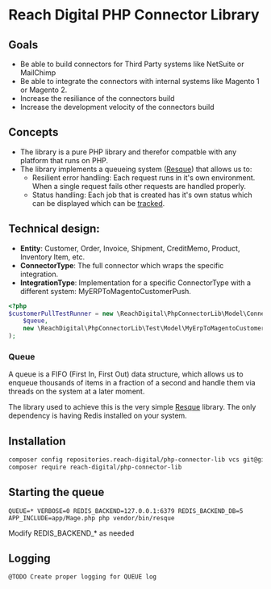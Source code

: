 # Reach Digital PHP Connector Library

## Goals
- Be able to build connectors for Third Party systems like NetSuite or MailChimp
- Be able to integrate the connectors with internal systems like Magento 1 or Magento 2.
- Increase the resiliance of the connectors build
- Increase the development velocity of the connectors build

## Concepts
- The library is a pure PHP library and therefor compatble with any platform that runs on PHP.
- The library implements a queueing system ([Resque](https://github.com/ho-nl-fork/php-resque)) that allows us to:
  - Resilient error handling: Each request runs in it's own environment. When a single request fails other requests are handled properly.
  - Status handling: Each job that is created has it's own status which can be displayed which can be [tracked](https://github.com/ho-nl-fork/php-resque#tracking-job-statuses).
  
 
## Technical design:

- **Entity**: Customer, Order, Invoice, Shipment, CreditMemo, Product, Inventory Item, etc.
- **ConnectorType**: The full connector which wraps the specific integration.
- **IntegrationType**: Implementation for a specific ConnectorType with a different system: MyERPToMagentoCustomerPush.

```php
<?php
$customerPullTestRunner = new \ReachDigital\PhpConnectorLib\Model\ConnectorType\CustomerPullConnector(
    $queue,
    new \ReachDigital\PhpConnectorLib\Test\Model\MyErpToMagentoCustomerPullTest() //Implemented specifically for each system.
);
```

### Queue
A queue is a FIFO (First In, First Out) data structure, which allows us to enqueue thousands of items in a fraction of a
second and handle them via threads on the system at a later moment.

The library used to achieve this is the very simple [Resque](https://github.com/ho-nl-fork/php-resque) library. The
only dependency is having Redis installed on your system.

## Installation

```bash
composer config repositories.reach-digital/php-connector-lib vcs git@github.com:ho-nl/php-connector-lib.git
composer require reach-digital/php-connector-lib
```

## Starting the queue

```
QUEUE=* VERBOSE=0 REDIS_BACKEND=127.0.0.1:6379 REDIS_BACKEND_DB=5 APP_INCLUDE=app/Mage.php php vendor/bin/resque
```

Modify REDIS_BACKEND_* as needed

## Logging

```
@TODO Create proper logging for QUEUE log
```
